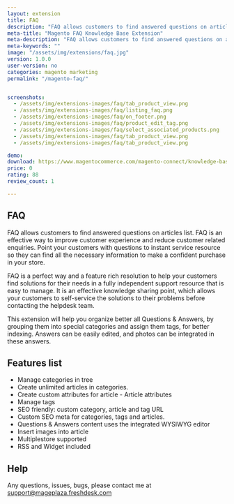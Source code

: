 ```yaml
---
layout: extension
title: FAQ
description: "FAQ allows customers to find answered questions on articles list."
meta-title: "Magento FAQ Knowledge Base Extension"
meta-description: "FAQ allows customers to find answered questions on articles list."
meta-keywords: ""
image: "/assets/img/extensions/faq.jpg"
version: 1.0.0
user-version: no
categories: magento marketing
permalink: "/magento-faq/"


screenshots:
  - /assets/img/extensions-images/faq/tab_product_view.png
  - /assets/img/extensions-images/faq/listing_faq.png
  - /assets/img/extensions-images/faq/on_footer.png
  - /assets/img/extensions-images/faq/product_edit_tag.png
  - /assets/img/extensions-images/faq/select_associated_products.png
  - /assets/img/extensions-images/faq/tab_product_view.png
  - /assets/img/extensions-images/faq/tab_product_view.png

demo: 
download: https://www.magentocommerce.com/magento-connect/knowledge-base-5.html
price: 0
rating: 88
review_count: 1

---
```


FAQ
--------

FAQ allows customers to find answered questions on articles list. FAQ is an effective way to improve customer experience and reduce customer related enquiries. Point your customers with questions to instant service resource so they can find all the necessary information to make a confident purchase in your store.

FAQ is a perfect way and a feature rich resolution to help your customers find solutions for their needs in a fully independent support resource that is easy to manage. It is an effective knowledge sharing point, which allows your customers to self-service the solutions to their problems before contacting the helpdesk team.

This extension will help you organize better all Questions & Answers, by grouping them into special categories and assign them tags, for better indexing. Answers can be easily edited, and photos can be integrated in these answers.

Features list
--------------------

- Manage categories in tree 
- Create unlimited articles in categories. 
- Create custom attributes for article - Article attributes 
- Manage tags 
- SEO friendly: custom category, article and tag URL 
- Custom SEO meta for categories, tags and articles. 
- Questions & Answers content uses the integrated WYSIWYG editor 
- Insert images into article 
- Multiplestore supported 
- RSS and Widget included 

Help
--------------------
Any questions, issues, bugs, please contact me at support@mageplaza.freshdesk.com